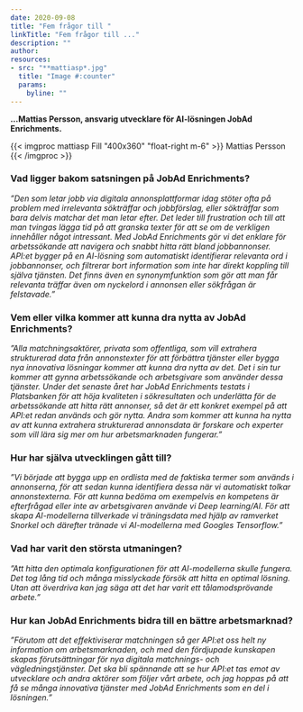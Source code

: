 ```yaml
---
date: 2020-09-08
title: "Fem frågor till "
linkTitle: "Fem frågor till ..."
description: ""
author: 
resources:
- src: "**mattiasp*.jpg"
  title: "Image #:counter"
  params:
    byline: ""
---
```

  
**…Mattias Persson, ansvarig utvecklare för AI-lösningen JobAd Enrichments.** 


{{< imgproc mattiasp Fill "400x360" "float-right m-6" >}}
Mattias Persson
{{< /imgproc >}}


<!-- There should be no margin above this first sentence.
>
> Blockquotes should be a lighter gray with a border along the left side in the secondary color.
>
> There should be no margin below this final sentence.-->

### Vad ligger bakom satsningen på JobAd Enrichments?

*”Den som letar jobb via digitala annonsplattformar idag stöter ofta på problem med irrelevanta sökträffar och jobbförslag, eller sökträffar som bara delvis matchar det man letar efter. Det leder till frustration och till att man tvingas lägga tid på att granska texter för att se om de verkligen innehåller något intressant. 
Med JobAd Enrichments gör vi det enklare för arbetssökande att navigera och snabbt hitta rätt bland jobbannonser. API:et bygger på en AI-lösning som automatiskt identifierar relevanta ord i jobbannonser, och filtrerar bort information som inte har direkt koppling till själva tjänsten. 
Det finns även en synonymfunktion som gör att man får relevanta träffar även om nyckelord i annonsen eller sökfrågan är felstavade.”*

### Vem eller vilka kommer att kunna dra nytta av JobAd Enrichments?

*”Alla matchningsaktörer, privata som offentliga, som vill extrahera strukturerad data från annonstexter för att förbättra tjänster eller bygga nya innovativa lösningar kommer att kunna dra nytta av det. Det i sin tur kommer att gynna arbetssökande och arbetsgivare som använder dessa tjänster. 
Under det senaste året har JobAd Enrichments testats i Platsbanken för att höja kvaliteten i sökresultaten och underlätta för de arbetssökande att hitta rätt annonser, så det är ett konkret exempel på att API:et redan används och gör nytta. 
Andra som kommer att kunna ha nytta av att kunna extrahera strukturerad annonsdata är forskare och experter som vill lära sig mer om hur arbetsmarknaden fungerar.”*

### Hur har själva utvecklingen gått till?

*”Vi började att bygga upp en ordlista med de faktiska termer som används i annonserna, för att sedan kunna identifiera dessa när vi automatiskt tolkar annonstexterna. För att kunna bedöma om exempelvis en kompetens är efterfrågad eller inte av arbetsgivaren använde vi Deep learning/AI. 
För att skapa AI-modellerna tillverkade vi träningsdata med hjälp av ramverket Snorkel och därefter tränade vi AI-modellerna med Googles Tensorflow.”*

### Vad har varit den största utmaningen?

*”Att hitta den optimala konfigurationen för att AI-modellerna skulle fungera. Det tog lång tid och många misslyckade försök att hitta en optimal lösning. 
Utan att överdriva kan jag säga att det har varit ett tålamodsprövande arbete.”*


### Hur kan JobAd Enrichments bidra till en bättre arbetsmarknad?
*”Förutom att det effektiviserar matchningen så ger API:et oss helt ny information om arbetsmarknaden, och med den fördjupade kunskapen skapas förutsättningar för nya digitala matchnings- och vägledningstjänster. 
Det ska bli spännande att se hur API:et tas emot av utvecklare och andra aktörer som följer vårt arbete, och jag hoppas på att få se många innovativa tjänster med JobAd Enrichments som en del i lösningen.”*










